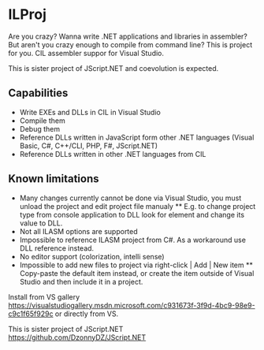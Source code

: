 # ILProj
Are you crazy? Wanna write .NET applications and libraries in assembler? But aren't you crazy enough to compile from command line? This is project for you. CIL assembler suppor for Visual Studio.

This is sister project of JScript.NET and coevolution is expected.

## Capabilities
* Write EXEs and DLLs in CIL in Visual Studio
* Compile them
* Debug them
* Reference DLLs written in JavaScript form other .NET languages (Visual Basic, C#, C++/CLI, PHP, F#, JScript.NET)
* Reference DLLs written in other .NET languages from CIL

## Known limitations
* Many changes currently cannot be done via Visual Studio, you must unload the project and edit project file manualy
** E.g. to change project type from console application to DLL look for <OutputType> element and change its value to DLL.
* Not all ILASM options are supported
* Impossible to reference ILASM project from C#. As a workaround use DLL reference instead.
* No editor support (colorization, intelli sense)
* Impossible to add new files to project via right-click | Add | New item
** Copy-paste the default item instead, or create the item outside of Visual Studio and then include it in a project.

Install from VS gallery https://visualstudiogallery.msdn.microsoft.com/c931673f-3f9d-4bc9-98e9-c9c1f65f929c or directly from VS.

This is sister project of JScript.NET  https://github.com/DzonnyDZ/JScript.NET